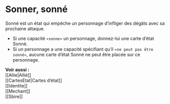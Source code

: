 # Sonner, sonné
Sonné est un état qui empêche un personnage d’infliger des dégâts avec sa prochaine attaque.  

- Si une capacité `«sonne»` un personnage, donnez-lui une carte d’état Sonné.
- Si un personnage a une capacité spécifiant qu’il `«ne peut pas être sonné»`, aucune carte d’état Sonné ne peut être placée sur ce personnage. 

**Voir aussi :**  
[[Allie|Allié]]  
[[CartesEtat|Cartes d’état]]  
[[Identite]]  
[[Mechant]]  
[[Sbire]]